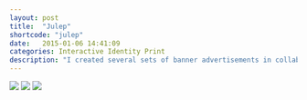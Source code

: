 ```yaml
---
layout: post
title:  "Julep"
shortcode: "julep"
date:   2015-01-06 14:41:09
categories: Interactive Identity Print
description: "I created several sets of banner advertisements in collaboration with the marketing department at Julep, a growing nail polish brand. Rather than using the normal images of hands and nails, photographs of different types of woman were used to target the demographics of specific sites, such as theknot.com, match.com, pandora.com and yogajournal.com."
---
```


<img data-sr src="assets/images/projects/julep/1.jpg" />
<img data-sr src="assets/images/projects/julep/2.jpg" />
<img data-sr src="assets/images/projects/julep/3.jpg" />
